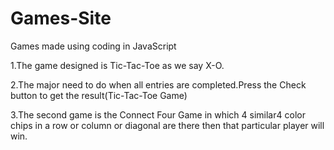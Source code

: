 # Games-Site
Games made using coding in JavaScript

1.The game designed is Tic-Tac-Toe as we say X-O.

2.The major need to do when all entries are completed.Press the Check button to get the result(Tic-Tac-Toe Game)

3.The second game is the Connect Four Game in which 4 similar4 color chips in a row or column or diagonal are there then that particular player will win.
